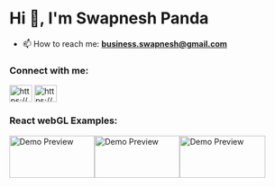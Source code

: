# Hi 👋, I'm Swapnesh Panda
- 📫 How to reach me: **business.swapnesh@gmail.com**


### Connect with me:
<p align="left">
<a target="_blank" href="https://www.linkedin.com/in/swapnesh-panda-164b79303/" target="_blank"><img align="center" src="https://raw.githubusercontent.com/rahuldkjain/github-profile-readme-generator/master/src/images/icons/Social/linked-in-alt.svg" alt="https://www.linkedin.com/in/swapnesh-panda-164b79303" height="30" width="40" /></a>
<a target="_blank" href="https://www.instagram.com/swapnesh.io/" target="_blank"><img align="center" src="https://raw.githubusercontent.com/rahuldkjain/github-profile-readme-generator/master/src/images/icons/Social/instagram.svg" alt="https://www.instagram.com/swapnesh.io/" height="30" width="40" /></a>
</p>


### React webGL Examples:
<div style="display: flex; flex-wrap: wrap; gap:"6";>
  <a href="https://threereactexamples.netlify.app" style="width: 30%; aspect-ratio: 2 / 1;">
    <img src="./img/FlyControl.gif" alt="Demo Preview" style="width: 100%; height: 100%; object-fit: cover;" />
  </a>
  <a href="https://threereactexamples.netlify.app" style="width: 30%; aspect-ratio: 2 / 1;">
    <img src="./img/FlyControl.gif" alt="Demo Preview" style="width: 100%; height: 100%; object-fit: cover;" />
  </a>
  <a href="https://threereactexamples.netlify.app" style="width: 30%; aspect-ratio: 2 / 1;">
    <img src="./img/FlyControl.gif" alt="Demo Preview" style="width: 100%; height: 100%; object-fit: cover;" />
  </a>
</div>


